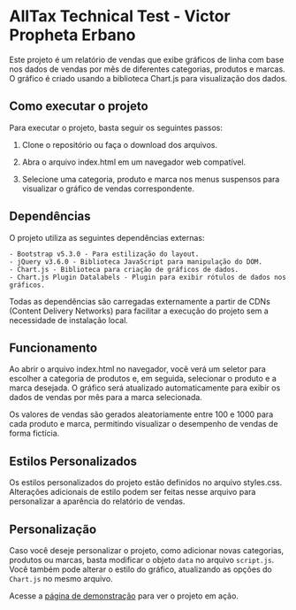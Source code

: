 # AllTax Technical Test - Victor Propheta Erbano

Este projeto é um relatório de vendas que exibe gráficos de linha com base nos dados de vendas por mês de diferentes categorias, produtos e marcas. O gráfico é criado usando a biblioteca Chart.js para visualização dos dados.

## Como executar o projeto

Para executar o projeto, basta seguir os seguintes passos:

1. Clone o repositório ou faça o download dos arquivos.
    
2. Abra o arquivo index.html em um navegador web compatível.

3. Selecione uma categoria, produto e marca nos menus suspensos para visualizar o gráfico de vendas correspondente.

## Dependências

O projeto utiliza as seguintes dependências externas:

    - Bootstrap v5.3.0 - Para estilização do layout.
    - jQuery v3.6.0 - Biblioteca JavaScript para manipulação do DOM.
    - Chart.js - Biblioteca para criação de gráficos de dados.
    - Chart.js Plugin Datalabels - Plugin para exibir rótulos de dados nos gráficos.

Todas as dependências são carregadas externamente a partir de CDNs (Content Delivery Networks) para facilitar a execução do projeto sem a necessidade de instalação local.

## Funcionamento

Ao abrir o arquivo index.html no navegador, você verá um seletor para escolher a categoria de produtos e, em seguida, selecionar o produto e a marca desejada. O gráfico será atualizado automaticamente para exibir os dados de vendas por mês para a marca selecionada.

Os valores de vendas são gerados aleatoriamente entre 100 e 1000 para cada produto e marca, permitindo visualizar o desempenho de vendas de forma fictícia.

## Estilos Personalizados

Os estilos personalizados do projeto estão definidos no arquivo styles.css. Alterações adicionais de estilo podem ser feitas nesse arquivo para personalizar a aparência do relatório de vendas.

## Personalização

Caso você deseje personalizar o projeto, como adicionar novas categorias, produtos ou marcas, basta modificar o objeto `data` no arquivo `script.js`. Você também pode alterar o estilo do gráfico, atualizando as opções do `Chart.js` no mesmo arquivo.

Acesse a [página de demonstração](https://victorprophetae.github.io/AllTax-Technical-Test/) para ver o projeto em ação.
